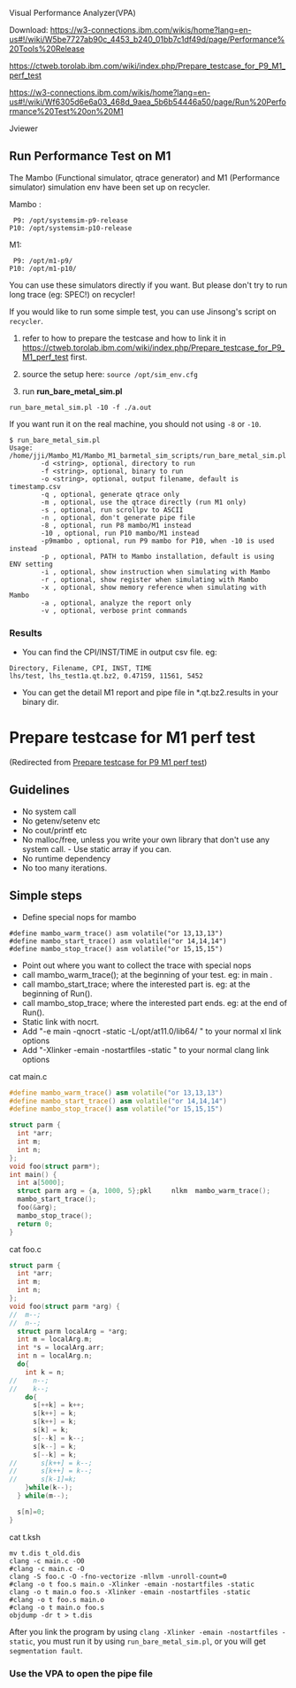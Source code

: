 Visual Performance Analyzer(VPA)

Download: https://w3-connections.ibm.com/wikis/home?lang=en-us#!/wiki/W5be7727ab90c_4453_b240_01bb7c1df49d/page/Performance%20Tools%20Release

https://ctweb.torolab.ibm.com/wiki/index.php/Prepare_testcase_for_P9_M1_perf_test

https://w3-connections.ibm.com/wikis/home?lang=en-us#!/wiki/Wf6305d6e6a03_468d_9aea_5b6b54446a50/page/Run%20Performance%20Test%20on%20M1



Jviewer



## Run Performance Test on M1

The Mambo (Functional simulator, qtrace generator) and M1 (Performance simulator) simulation env have been set up on recycler.

Mambo :

```shell
 P9: /opt/systemsim-p9-release
P10: /opt/systemsim-p10-release
```

M1:

```shell
 P9: /opt/m1-p9/
P10: /opt/m1-p10/
```



You can use these simulators directly if you want. But please don't try to run long trace (eg: SPEC!) on recycler! 

 

If you would like to run some simple test, you can use Jinsong's script on `recycler`.

1. refer to how to prepare the testcase and how to link it in <https://ctweb.torolab.ibm.com/wiki/index.php/Prepare_testcase_for_P9_M1_perf_test> first.

2. source the setup here: `source /opt/sim_env.cfg` 

3. run **run_bare_metal_sim.pl**

 `run_bare_metal_sim.pl -10 -f ./a.out`

If you want run it on the real machine, you should not using `-8` or `-10`.

```shell
$ run_bare_metal_sim.pl 
Usage: /home/jji/Mambo_M1/Mambo_M1_barmetal_sim_scripts/run_bare_metal_sim.pl
​        -d <string>, optional, directory to run
​        -f <string>, optional, binary to run
​        -o <string>, optional, output filename, default is timestamp.csv
​        -q , optional, generate qtrace only
​        -m , optional, use the qtrace directly (run M1 only)
​        -s , optional, run scrollpv to ASCII
​        -n , optional, don't generate pipe file
​        -8 , optional, run P8 mambo/M1 instead
​        -10 , optional, run P10 mambo/M1 instead
​        -p9mambo , optional, run P9 mambo for P10, when -10 is used instead
​        -p , optional, PATH to Mambo installation, default is using ENV setting
​        -i , optional, show instruction when simulating with Mambo
​        -r , optional, show register when simulating with Mambo
​        -x , optional, show memory reference when simulating with Mambo
​        -a , optional, analyze the report only
​        -v , optional, verbose print commands
```



### Results

- You can find the CPI/INST/TIME in output csv file. eg:

```
Directory, Filename, CPI, INST, TIME
lhs/test, lhs_test1a.qt.bz2, 0.47159, 11561, 5452
```

- You can get the detail M1 report and pipe file in *.qt.bz2.results in your binary dir.



# Prepare testcase for M1 perf test

(Redirected from [Prepare testcase for P9 M1 perf test](https://ctweb.torolab.ibm.com/wiki/index.php?title=Prepare_testcase_for_P9_M1_perf_test&redirect=no))



## Guidelines

-  No system call  
  -  No getenv/setenv etc 
  -  No cout/printf etc 
  -  No malloc/free, unless you write your own library that don't use any system call. 
    -  Use static array if you can. 
-  No runtime dependency 
-  No too many iterations. 



## Simple steps 

-  Define special nops for mambo 

```
#define mambo_warm_trace() asm volatile("or 13,13,13")
#define mambo_start_trace() asm volatile("or 14,14,14")
#define mambo_stop_trace() asm volatile("or 15,15,15")
```

-  Point out where you want to collect the trace with special nops 
  - call mambo_warm_trace(); at the beginning of your test. eg: in main . 
  - call mambo_start_trace; where the interested part is. eg: at the beginning of Run(). 
  - call mambo_stop_trace; where the interested part ends. eg: at the end of Run(). 
-  Static link with nocrt. 
  -  Add "-e main -qnocrt -static -L/opt/at11.0/lib64/ " to your normal xl link options 
  -  Add "-Xlinker -emain -nostartfiles -static " to your normal clang link options 



cat main.c

```cpp
#define mambo_warm_trace() asm volatile("or 13,13,13")
#define mambo_start_trace() asm volatile("or 14,14,14")
#define mambo_stop_trace() asm volatile("or 15,15,15")

struct parm {
  int *arr;
  int m;
  int n;
};
void foo(struct parm*);
int main() {
  int a[5000];
  struct parm arg = {a, 1000, 5};pkl     nlkm  mambo_warm_trace();
  mambo_start_trace();
  foo(&arg);
  mambo_stop_trace();
  return 0;
}
```



cat foo.c

```c
struct parm {
  int *arr;
  int m;
  int n;
};
void foo(struct parm *arg) {
//  m--;
//  n--;
  struct parm localArg = *arg;
  int m = localArg.m;
  int *s = localArg.arr;
  int n = localArg.n;
  do{
    int k = n;
//    n--;
//    k--;
    do{
      s[++k] = k++;
      s[k++] = k;
      s[k++] = k;
      s[k] = k;
      s[--k] = k--;
      s[k--] = k;
      s[--k] = k;
//      s[k++] = k--;
//      s[k++] = k--;
//      s[k-1]=k;
    }while(k--);
  } while(m--);

  s[n]=0;
}
```

cat t.ksh

```shell
mv t.dis t_old.dis
clang -c main.c -O0
#clang -c main.c -O
clang -S foo.c -O -fno-vectorize -mllvm -unroll-count=0
#clang -o t foo.s main.o -Xlinker -emain -nostartfiles -static
clang -o t main.o foo.s -Xlinker -emain -nostartfiles -static
#clang -o t foo.s main.o
#clang -o t main.o foo.s
objdump -dr t > t.dis
```





After you link the program by using `clang -Xlinker -emain -nostartfiles -static`, you must run it by using `run_bare_metal_sim.pl`, or you will get `segmentation fault`.

### Use the VPA to open the pipe file